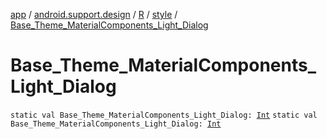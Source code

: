 [app](../../../index.md) / [android.support.design](../../index.md) / [R](../index.md) / [style](index.md) / [Base_Theme_MaterialComponents_Light_Dialog](./-base_-theme_-material-components_-light_-dialog.md)

# Base_Theme_MaterialComponents_Light_Dialog

`static val Base_Theme_MaterialComponents_Light_Dialog: `[`Int`](https://kotlinlang.org/api/latest/jvm/stdlib/kotlin/-int/index.html)
`static val Base_Theme_MaterialComponents_Light_Dialog: `[`Int`](https://kotlinlang.org/api/latest/jvm/stdlib/kotlin/-int/index.html)